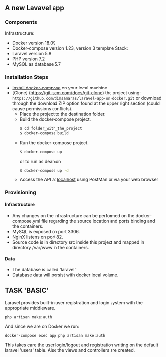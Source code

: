 ## A new Lavavel app

### Components

Infrastructure:
- Docker version 18.09
- Docker-compose version 1.23, version 3 template
Stack:
- Laravel version 5.8
- PHP version  7.2
- MySQL as database 5.7

### Installation Steps
- [Install docker-compose](https://docs.docker.com/compose/install/) on your local machine.
- [Clone] (https://git-scm.com/docs/git-clone) the project using: ```https://github.com/dimsamaras/laravel-app-on-docker.git```
    or download through the download ZIP option found at the upper right section (could cause permissions conflicts).
  - Place the project to the destination folder.
  - Build the docker-compose project.
    ```sh
    $ cd folder_with_the_project 
    $ docker-compose build
    ```
  - Run the docker-compose project. 
    ```sh
    $ docker-compose up
    ```
    or to run as deamon
    ```sh
    $ docker-compose up -d
    ```
  - Access the API at [localhost](localhost) using PostMan or via your web browser

### Provisioning

#### Infrastructure

  - Any changes on the infrastructure can be performed on the docker-compose.yml file regarding the source location and ports binding and the containers.
  - MySQL is exposed on port 3306.
  - NginX listens on port 82.
  - Source code is in directory src inside this project and mapped in directory /var/www in the containers.
    
#### Data
  - The database is called 'laravel'
  - Database data will persist with docker local volume.
  
## TASK 'BASIC'
Laravel provides built-in user registration and login system with the appropriate middleware. 
```angular2
php artisan make:auth
```
And since we are on Docker we run:
```angular2
docker-compose exec app php artisan make:auth
```
This takes care the user login/logout and registration writing on the default laravel 'users' table.
Also the views and controllers are created.
 
